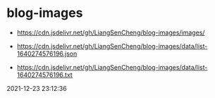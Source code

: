 # blog-images 

* https://cdn.jsdelivr.net/gh/LiangSenCheng/blog-images/images/ 

* https://cdn.jsdelivr.net/gh/LiangSenCheng/blog-images/data/list-1640274576196.json 

* https://cdn.jsdelivr.net/gh/LiangSenCheng/blog-images/data/list-1640274576196.txt 

2021-12-23 23:12:36
